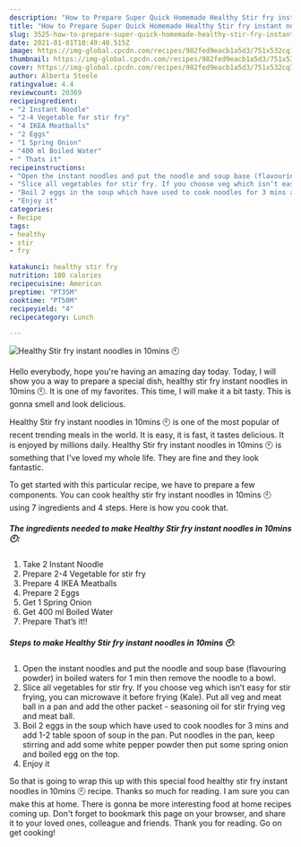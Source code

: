 ```yaml
---
description: "How to Prepare Super Quick Homemade Healthy Stir fry instant noodles in 10mins 🕙"
title: "How to Prepare Super Quick Homemade Healthy Stir fry instant noodles in 10mins 🕙"
slug: 3525-how-to-prepare-super-quick-homemade-healthy-stir-fry-instant-noodles-in-10mins
date: 2021-01-01T10:49:40.515Z
image: https://img-global.cpcdn.com/recipes/982fed9eacb1a5d3/751x532cq70/healthy-stir-fry-instant-noodles-in-10mins-🕙-recipe-main-photo.jpg
thumbnail: https://img-global.cpcdn.com/recipes/982fed9eacb1a5d3/751x532cq70/healthy-stir-fry-instant-noodles-in-10mins-🕙-recipe-main-photo.jpg
cover: https://img-global.cpcdn.com/recipes/982fed9eacb1a5d3/751x532cq70/healthy-stir-fry-instant-noodles-in-10mins-🕙-recipe-main-photo.jpg
author: Alberta Steele
ratingvalue: 4.4
reviewcount: 20369
recipeingredient:
- "2 Instant Noodle"
- "2-4 Vegetable for stir fry"
- "4 IKEA Meatballs"
- "2 Eggs"
- "1 Spring Onion"
- "400 ml Boiled Water"
- " Thats it"
recipeinstructions:
- "Open the instant noodles and put the noodle and soup base (flavouring powder) in boiled waters for 1 min then remove the noodle to a bowl."
- "Slice all vegetables for stir fry. If you choose veg which isn’t easy for stir frying, you can microwave it before frying (Kale). Put all veg and meat ball in a pan and add the other packet - seasoning oil for stir frying veg and meat ball."
- "Boil 2 eggs in the soup which have used to cook noodles for 3 mins and add 1-2 table spoon of soup in the pan. Put noodles in the pan, keep stirring and add some white pepper powder then put some spring onion and boiled egg on the top."
- "Enjoy it"
categories:
- Recipe
tags:
- healthy
- stir
- fry

katakunci: healthy stir fry 
nutrition: 180 calories
recipecuisine: American
preptime: "PT35M"
cooktime: "PT50M"
recipeyield: "4"
recipecategory: Lunch

---
```



![Healthy Stir fry instant noodles in 10mins 🕙](https://img-global.cpcdn.com/recipes/982fed9eacb1a5d3/751x532cq70/healthy-stir-fry-instant-noodles-in-10mins-🕙-recipe-main-photo.jpg)

Hello everybody, hope you're having an amazing day today. Today, I will show you a way to prepare a special dish, healthy stir fry instant noodles in 10mins 🕙. It is one of my favorites. This time, I will make it a bit tasty. This is gonna smell and look delicious.



Healthy Stir fry instant noodles in 10mins 🕙 is one of the most popular of recent trending meals in the world. It is easy, it is fast, it tastes delicious. It is enjoyed by millions daily. Healthy Stir fry instant noodles in 10mins 🕙 is something that I've loved my whole life. They are fine and they look fantastic.


To get started with this particular recipe, we have to prepare a few components. You can cook healthy stir fry instant noodles in 10mins 🕙 using 7 ingredients and 4 steps. Here is how you cook that.

<!--inarticleads1-->

##### The ingredients needed to make Healthy Stir fry instant noodles in 10mins 🕙:

1. Take 2 Instant Noodle
1. Prepare 2-4 Vegetable for stir fry
1. Prepare 4 IKEA Meatballs
1. Prepare 2 Eggs
1. Get 1 Spring Onion
1. Get 400 ml Boiled Water
1. Prepare  That’s it!!




<!--inarticleads2-->

##### Steps to make Healthy Stir fry instant noodles in 10mins 🕙:

1. Open the instant noodles and put the noodle and soup base (flavouring powder) in boiled waters for 1 min then remove the noodle to a bowl.
1. Slice all vegetables for stir fry. If you choose veg which isn’t easy for stir frying, you can microwave it before frying (Kale). Put all veg and meat ball in a pan and add the other packet - seasoning oil for stir frying veg and meat ball.
1. Boil 2 eggs in the soup which have used to cook noodles for 3 mins and add 1-2 table spoon of soup in the pan. Put noodles in the pan, keep stirring and add some white pepper powder then put some spring onion and boiled egg on the top.
1. Enjoy it




So that is going to wrap this up with this special food healthy stir fry instant noodles in 10mins 🕙 recipe. Thanks so much for reading. I am sure you can make this at home. There is gonna be more interesting food at home recipes coming up. Don't forget to bookmark this page on your browser, and share it to your loved ones, colleague and friends. Thank you for reading. Go on get cooking!

